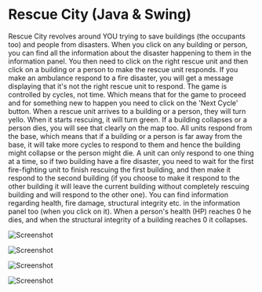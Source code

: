 # Rescue City (Java & Swing)

Rescue City revolves around YOU trying to save buildings (the occupants too) and people from disasters. When you click on any building or person, you can find all the information about the disaster happening to them in the information panel. You then need to click on the right rescue unit and then click on a building or a person to make the rescue unit responds. If you make an ambulance respond to a fire disaster, you will get a message displaying that it's not the right rescue unit to respond.
The game is controlled by cycles, not time. Which means that for the game to proceed and for something new to happen you need to click on the 'Next Cycle' button.
When a rescue unit arrives to a building or a person, they will turn yello. When it starts rescuing, it will turn green. If a building collapses or a person dies, you will see that clearly on the map too. All units respond from the base, which means that if a building or a person is far away from the base, it will take more cycles to respond to them and hence the building might collapse or the person might die. A unit can only respond to one thing at a time, so if two building have a fire disaster, you need to wait for the first fire-fighting unit to finish rescuing the first building, and then make it respond to the second building (if you choose to make it respond to the other building it will leave the current building without completely rescuing building and will respond to the other one). You can find information regarding health, fire damage, structural integrity etc. in the information panel too (when you click on it). When a person's health (HP) reaches 0 he dies, and when the structural integrity of a building reaches 0 it collapses.

![Screenshot](https://github.com/danielashrafk/rescue-city/blob/master/RescueSimulation-M2/r2.png)

![Screenshot](https://github.com/danielashrafk/rescue-city/blob/master/RescueSimulation-M2/r1.png)

![Screenshot](https://github.com/danielashrafk/rescue-city/blob/master/RescueSimulation-M2/r3.png)

![Screenshot](https://github.com/danielashrafk/rescue-city/blob/master/RescueSimulation-M2/r4.png)
